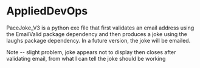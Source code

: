 # AppliedDevOps
 
PaceJoke_V3 is a python exe file that first validates an email address using the EmailValid package dependency and then produces a joke using the laughs
package dependency. In a future version, the joke will be emailed. 

Note --
slight problem, joke appears not to display then closes after validating email, from what I can tell the joke should be working